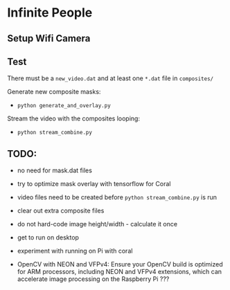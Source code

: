 # Infinite People

## Setup Wifi Camera


## Test

There must be a `new_video.dat` and at least one `*.dat` file in `composites/`

Generate new composite masks:
- `python generate_and_overlay.py`

Stream the video with the composites looping:
- `python stream_combine.py`


## TODO:

- no need for mask.dat files
- try to optimize mask overlay with tensorflow for Coral
- video files need to be created before `python stream_combine.py` is run
- clear out extra composite files
- do not hard-code image height/width - calculate it once

- get to run on desktop
- experiment with running on Pi with coral

- OpenCV with NEON and VFPv4: Ensure your OpenCV build is optimized for ARM processors, including NEON and VFPv4 extensions, which can accelerate image processing on the Raspberry Pi ???
